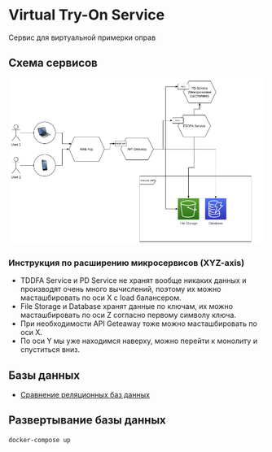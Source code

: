 # Virtual Try-On Service
Сервис для виртуальной примерки оправ

## Схема сервисов
![schema](./docs/schema.png)

### Инструкция по расширению микросервисов (XYZ-axis)
- TDDFA Service и PD Service не хранят вообще никаких данных и производят очень много вычислений, поэтому их можно масташбировать по оси X с load балансером.
- File Storage и Database хранят данные по ключам, их можно масташбировать по оси Z согласно первому символу ключа.
- При необходимости API Geteaway тоже можно масташбировать по оси X.
- По оси Y мы уже находимся наверху, можно перейти к монолиту и спуститься вниз.

## Базы данных
- [Сравнение реляционных баз данных](./docs/SQL.md)

## Развертывание базы данных
```sh
docker-compose up
```